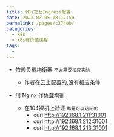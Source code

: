 ```yaml
---
title: k8s之七Ingress配置
date: 2022-03-05 18:12:50
permalink: /pages/c274eb/
categories:
  - k8s
  - k8s有价值课程
tags:
  - 
---
```



* 依赖负载均衡器 `不太需要相应实验`
  * 作者在云上配置的,没有相应条件

* 用 Nginx 作负载均衡
  * 在104裸机上验证 `都是可以访问的`
    * curl http://192.168.1.211:31001
    * curl http://192.168.1.212:31001
    * curl http://192.168.1.213:31001

